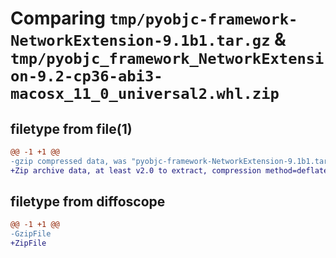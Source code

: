 # Comparing `tmp/pyobjc-framework-NetworkExtension-9.1b1.tar.gz` & `tmp/pyobjc_framework_NetworkExtension-9.2-cp36-abi3-macosx_11_0_universal2.whl.zip`

## filetype from file(1)

```diff
@@ -1 +1 @@
-gzip compressed data, was "pyobjc-framework-NetworkExtension-9.1b1.tar", last modified: Sun Mar 26 11:31:58 2023, max compression
+Zip archive data, at least v2.0 to extract, compression method=deflate
```

## filetype from diffoscope

```diff
@@ -1 +1 @@
-GzipFile
+ZipFile
```

